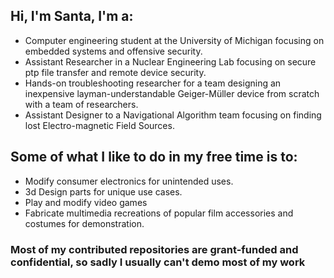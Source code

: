 ## Hi, I'm Santa, I'm a:
- Computer engineering student at the University of Michigan focusing on embedded systems and offensive security. 
- Assistant Researcher in a Nuclear Engineering Lab focusing on secure ptp file transfer and remote device security.
- Hands-on troubleshooting researcher for a team designing an inexpensive layman-understandable Geiger-Müller device from scratch with a team of researchers.
- Assistant Designer to a Navigational Algorithm team focusing on finding lost Electro-magnetic Field Sources.

## Some of what I like to do in my free time is to:
- Modify consumer electronics for unintended uses.
- 3d Design parts for unique use cases.
- Play and modify video games
- Fabricate multimedia recreations of popular film accessories and costumes for demonstration.



### Most of my contributed repositories are grant-funded and confidential, so sadly I usually can't demo most of my work

